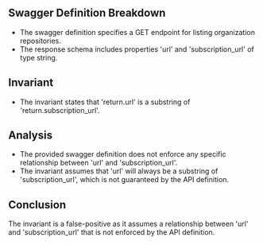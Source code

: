 ## Swagger Definition Breakdown
- The swagger definition specifies a GET endpoint for listing organization repositories.
- The response schema includes properties 'url' and 'subscription_url' of type string.

## Invariant
- The invariant states that 'return.url' is a substring of 'return.subscription_url'.

## Analysis
- The provided swagger definition does not enforce any specific relationship between 'url' and 'subscription_url'.
- The invariant assumes that 'url' will always be a substring of 'subscription_url', which is not guaranteed by the API definition.

## Conclusion
The invariant is a false-positive as it assumes a relationship between 'url' and 'subscription_url' that is not enforced by the API definition.
